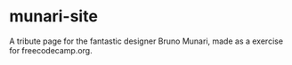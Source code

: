 # munari-site
A tribute page for the fantastic designer Bruno Munari, made as a exercise for freecodecamp.org.
